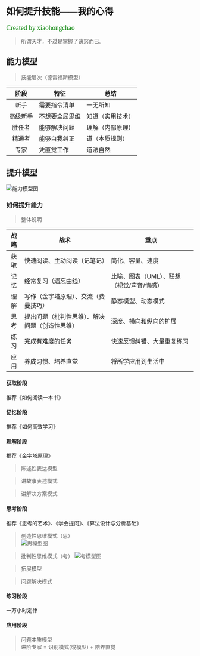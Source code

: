 # <font face="微软雅黑" size="5">如何提升技能——我的心得</font>  
<font face="微软雅黑" color="green" size="4">Created by xiaohongchao</font>

>所谓天才，不过是掌握了诀窍而已。
  
## 能力模型
>技能层次（德雷福斯模型）
 
| 阶段 | 特征 | 总结 |  
| :-: | - | - |  
| 新手 | 需要指令清单| 一无所知 |  
| 高级新手 | 不想要全局思维 | 知道（实用技术） |  
| 胜任者 | 能够解决问题 | 理解（内部原理） |  
| 精通者 | 能够自我纠正 | 道（本质规则） |  
| 专家 | 凭直觉工作 | 道法自然 |  

## 提升模型

![能力模型图](https://github.com/xiaohc/wisdom/blob/master/resources/CognitionMode.jpg?raw=true)


### 如何提升能力

>整体说明

| 战略 | 战术 | 重点 |  
| :-: | - | - |  
| 获取 | 快速阅读、主动阅读（记笔记） | 简化、容量、速度 |
| 记忆 | 经常复习（遗忘曲线） | 比喻、图表（UML）、联想（视觉/声音/情感） |  
| 理解 | 写作（金字塔原理）、交流（费曼技巧） | 静态模型、动态模式 |  
| 思考 | 提出问题（批判性思维）、解决问题（创造性思维） | 深度、横向和纵向的扩展 |  
| 练习 | 完成有难度的任务 | 快速反馈纠错、大量重复练习 |  
| 应用 | 养成习惯、培养直觉 | 将所学应用到生活中 |  

#### 获取阶段
推荐《如何阅读一本书》

#### 记忆阶段
推荐《如何高效学习》

#### 理解阶段
推荐《金字塔原理》

>陈述性表达模型

>讲故事表述模式

>讲解决方案模式

#### 思考阶段
推荐《思考的艺术》、《学会提问》、《算法设计与分析基础》

>创造性思维模式（思）  
![思模型图](https://github.com/xiaohc/wisdom/blob/master/resources/ThinkModel.jpg?raw=true)


>批判性思维模式（考）
![考模型图](https://github.com/xiaohc/wisdom/blob/master/resources/QuestionModel.jpg?raw=true)

>拓展模型

>问题解决模式

#### 练习阶段
一万小时定律

#### 应用阶段
>问题本质模型  
进阶专家 = 识别模式(或模型) + 陪养直觉


